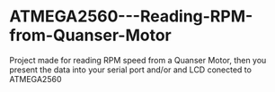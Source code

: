 # ATMEGA2560---Reading-RPM-from-Quanser-Motor
Project made for reading RPM speed from a Quanser Motor, then you present the data into your serial port and/or and LCD conected to ATMEGA2560
